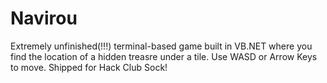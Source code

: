 # Navirou

Extremely unfinished(!!!) terminal-based game built in VB.NET where you find the location of a hidden treasre under a tile. Use WASD or Arrow Keys to move. Shipped for Hack Club Sock!
